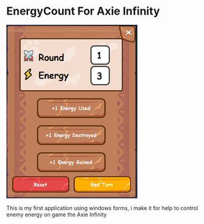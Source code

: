 # EnergyCount For Axie Infinity

![alt text](https://github.com/herigson/EnergyCount-For-Axie-Infinity/blob/master/EnergyCount/Resources/Application.PNG)

This is my first application using windows forms,  i make it for help to control enemy energy on game  the Axie Infinity
